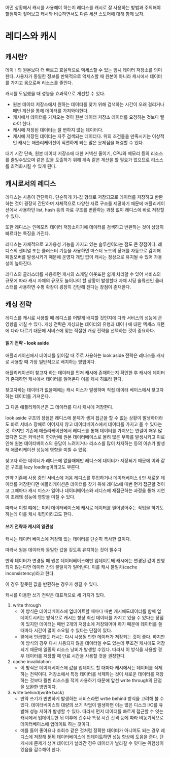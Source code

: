 어떤 상황에서 캐시를 사용해야 하는지 레디스를 캐시로 잘 사용하는 방법과 주의해야 할점까지 짚어보고 캐시와 비슷하면서도 다른 세션 스토어에 대해 함께 보자.

# 레디스와 캐시

## 캐시란?

데이ㅓ의 원본보다 더 빠르고 효율적으로 엑세스할 수 있는 임시 데이터 저장소를 의미한다. 사용자가 동일한 정보를 반복적으로 액세스할 때 원본이 아니라 캐시에서 데이터를 가지고 옴으로써 리소스를 줄인다.

캐시를 도입했을 때 성능을 효과적으로 개선할 수 있다.
- 원본 데이터 저장소에서 원하는 데이터를 찾기 위해 검색하는 시간이 오래 걸리거나 매번 계산을 통해 데이터를 가져와야한다.
- 캐시에서 데이터를 가져오는 것이 원본 데이터 저장소 데이터를 요청하는 것보다 빨라야 한다.
- 캐시에 저장된 데이터는 잘 변하지 않는 데이터다.
- 캐시에 저장된 데이터는 자주 검색되는 데이터다.
위의 조건들을 만족시키는 이상적인 캐시는 애플리케이션이 직면하게 되는 많은 문제점을 해결할 수 있다.

대기 시간 단축, 원본 데이터 저장소에 대한 커넥션 줄이기, CPU와 메모리 등의 리소스를 줄일수있으며 같은 값을 도출하기 위해 계속 같은 계산을 할 필요가 없으므로 리소스를 최적화시킬 수 있게 된다.

## 캐시로서의 레디스

레디스는 사용이 간단하다. 단순하게 키-값 형태로 저장되므로 데이터를 저장하고 반환하는 것이 굉장히 간단하며 자체적으로 다양한 자료 구조를 제공하기 때문에 애플리케이션에서 사용하던 list, hash 등의 자료 구조를 변환하는 과정 없이 레디스에 바로 저장할 수 있다.

또한 레디스는 인메모리 데이터 저장소이기에 데이터를 검색하고 반환하는 것이 상당히 빠르다는 특징을 가진다.

레디스는 자체적으로 고가용성 기능을 가지고 있는 솔루션이라는 점도 큰 장점이다. 레디스의 센티널 또는 클러스터 기능을 사용하면 마스터 노드의 장애를 자동으로 감지해 페일오버를 발생시키기 때문에 운영자 개입 없이 캐시는 정상으로 유지될 수 있어 가용성이 높아진다.

레디스의 클러스터를 사용하면 캐시의 스케일 아웃또한 쉽게 처리할 수 있어 서비스의 규모에 따라 캐시 자체의 규모도 늘어나야 할 상황이 발생할때 자체 샤딩 솔류션인 클러스터를 사용하면 수평 확장이 굉장히 간단해 진다는 장점이 존재한다.

## 캐싱 전략

레디스를 캐시로 사용할 때 레디스를 어떻게 배치할 것인지에 다라 서비스의 성능에 큰 영향을 끼칠 수 있다.
캐싱 전략은 캐싱되는 데이터의 유형과 데이ㅓ에 대한 엑세스 패턴에 다라 다르기 대문에 서비스에 맞는 적절한 캐싱 전략을 선택하는 것이 중요하다.

#### 읽기 전략 - look aside

애플리케이션에서 데이터를 읽어갈 때 주로 사용하는 look aside 전략은 레디스를 캐시로 사용할 때 가장 일반적으로 배치하는 방법이다.

애플리케이션이 찾고자 하는 데이터를 먼저 캐시에 존재하는지 확인한 후 캐시에 데이터가 존재하면 캐시에서 데이터를 읽어온다 이를 캐시 히트라 한다.

찾고자하는 데이터가 없을때에는 캐시 미스가 발생하며 직접 데이터 베이스에서 찾고자 하는 데이터를 가져온다.

그 다음 애플리케이션은 그 데이터를 다시 캐시에 저장한다.

look aside 구조의 장점은 레디스에 문제가 생겨 접근을 할 수 없는 상황이 발생하더라도 바로 서비스 장애로 이어지지 않고 데이터베이스에서 데이터를 가지고 올 수 있다는것. 하지만 기존에 애플리케이션에서 레디스를 통해 데이터를 가져오는 연결이 매우 많았다면 모든 커넥션이 한꺼번에 원본 데이터베이스로 몰려 많은 부하를 발생시키고 이로 인해 원본 데이터베이스의 응답이 느려지거나 리소스를 많이 차지하는 등의 이슈가 발생해 애플리케이션 성능에 영향을 미칠 수 있음.

찾고자 하는 데이터가 레디스에 없을때에만 레디스에 데이터가 저장되기 때문에 이와 같은 구조를 lazy loading이라고도 부른다.

만약 기존에 사용 중인 서비스에 처음 레디스를 투입하거나 데이터베이스ㅔ만 새로운 데이터를 저장한다면 애플리케이션은 데이터를 찾기 위해 레디스에 매번 먼저 접근할 것이고 그때마다 캐시 미스가 일어나 데이터베이스와 레디스에 재접근하는 과정을 통해 지연이 초래돼 성능에 영향을 미칠 수 있다.

따라서 이럴 떄에는 미리 데이터베이스에 캐시로 데이터를 밀어넣어주는 작업을 하기도 하는데 이를 캐시 워밍이라고도 한다.

#### 쓰기 전략과 캐시의 일관성

캐시는 데이터 베이스에 저장돼 있는 데이터를 단순히 복사한 값이다.

따라서 원본 데이터와 동일한 값을 갖도록 유지하는 것이 필수다

만약 데이터가 변경될 때 원본 데이터베이스에만 업데이트돼 캐시에는 변경된 값이 반영되지 않는다면 데이터 간의 불일치가 일어난다. 이를 캐시 불일치(cache inconsistency)라고 한다.

이 경우 잘못된 값을 반환하는 경우가 생길 수 있다.

캐시를 이용한 쓰기 전략은 대표적으로 세 가지가 있다.

1) write through
	- 이 방식은 데이터베이스에 업데이트할 때마다 매번 캐시에도데이터를 함께 업데이트시키는 방식으로 캐시는 항상 최신 데이터를 가지고 있을 수 있다는 장점이 있지만 데이터는 매번 2개의 저장소에 저장돼어야 하기 때문에 데이터를 쓸 때마다 시간이 많이 소요될 수 있다는 단점이 있다.
	- 앞에서 언급햇듯 캐시는 다시 사용될 만한 데이터가 저장되는 것이 좋다. 하지만 이 방식의 경우 다시 사용되지 않을 데이터일 수도 있는데 무조건 캐시에도 저장되기 때문에 일종의 리소스 낭비가 발생할 수있다. 따라서 이 방식을 사용할 경우 데이터를 저장할 때 만료 시간을 사용할 것을 권장한다.
2) cache invalidation
	- 이 방식은 데이터베이스에 값을 업데이트 할 대마다 캐시에서는 데이터를 삭제하는 전략이다. 저장소에서 특정 데이터를 삭제하는 것이 새로운 데이터를 저장하는 것보다 훨씬 리소스를 적게 사용하기 대문에 앞선 write through의 단점을 보완한 방법이다.
3) write behind(write back)
	- 만약 쓰기가 빈번하게 발생하는 서비스라면 wrtie behind 방식을 고려해 볼 수 있다. 데이터베이스의 대량의 쓰기 작업이 발생하면 이는 많은 디스크 I/O를 유발해 성능 저하가 발생할 수 있다. 따라서 먼저 데이터를 빠르게 접근할 수 잇는 캐시에서 업데이트한 뒤 이후에 건수나 특정 시간 간격 등에 따라 비동기적으로 데이터베이스에 업데이트 하는 것이다.
	- 예를 들어 좋아요나 조회수 같은 것처럼 정확한 데이터가 아니어도 되는 경우 레디스에 저장해 둔뒤 데이터베이스에 업데이트하면 성능 향상에 도음을 준다. 단 캐시에 문제가 생겨 데이터가 날라간 경우 데이터가 날라갈 수 잇다는 위험성이 있음을 감수해야 한다.



